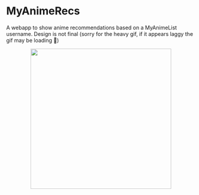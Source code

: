 # MyAnimeRecs
A webapp to show anime recommendations based on a MyAnimeList username.
Design is not final
(sorry for the heavy gif, if it appears laggy the gif may be loading 👼)

<p align="center">

<img width="375" src="https://github.com/Liinkiing/myanimerecs-client/raw/master/.github/myanimerecs.gif?raw=true">

</p>
